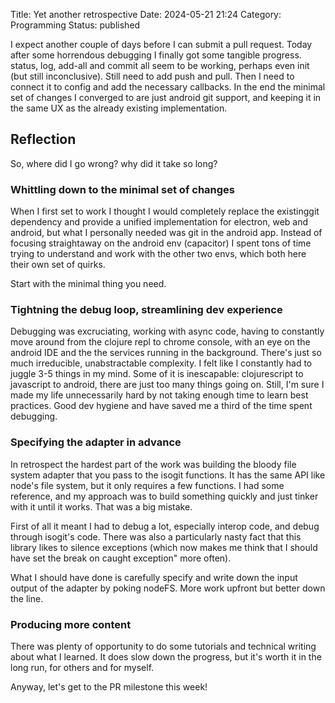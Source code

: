 Title: Yet another retrospective
Date: 2024-05-21 21:24
Category: Programming
Status: ‫published

I expect another couple of days before I can submit a pull request. Today after some horrendous debugging I finally got some tangible progress. status, log, add-all and commit all seem to be working, perhaps even init (but still inconclusive). Still need to add push and pull. Then I need to connect it to config and add the necessary callbacks. In the end the minimal set of changes I converged to are just android git support, and keeping it in the same UX as the already existing implementation.

## Reflection
So, where did I go wrong? why did it take so long?

### Whittling down to the minimal set of changes
When I first set to work I thought I would completely replace the existinggit dependency and provide a unified implementation for electron, web and android, but what I personally needed was git in the android app. Instead of focusing straightaway on the android env (capacitor) I spent tons of time trying to understand and work with the other two envs, which both here their own set of quirks.

Start with the minimal thing you need.

### Tightning the debug loop, streamlining dev experience
Debugging was excruciating, working with async code, having to constantly move around from the clojure repl to chrome console, with an eye on the android IDE and the the services running in the background. There's just so much irreducible, unabstractable complexity. I felt like I constantly had to juggle 3-5 things in my mind. Some of it is inescapable: clojurescript to javascript to android, there are just too many things going on. Still, I'm sure I made my life unnecessarily hard by not taking enough time to learn best practices. Good dev hygiene and have saved me a third of the time spent debugging.

### Specifying the adapter in advance
In retrospect the hardest part of the work was building the bloody file system adapter that you pass to the isogit functions. It has the same API like node's file system, but it only requires a few functions. I had some reference, and my approach was to build something quickly and just tinker with it until it works. That was a big mistake.

First of all it meant I had to debug a lot, especially interop code, and debug through isogit's code. There was also a particularly nasty fact that this library likes to silence exceptions (which now makes me think that I should have set the break on caught exception" more often).

What I should have done is carefully specify and write down the input output of the adapter by poking nodeFS. More work upfront but better down the line.

### Producing more content
There was plenty of opportunity to do some tutorials and technical writing about what I learned. It does slow down the progress, but it's worth it in the long run, for others and for myself.


Anyway, let's get to the PR milestone this week!
